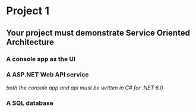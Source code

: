 # Project 1
## Your project must demonstrate Service Oriented Architecture

### A console app as the UI
### A ASP.NET Web API service
*both the console app and api must be written in C# for .NET 6.0*

### A SQL database

